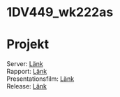 # 1DV449_wk222as

# Projekt #

Server: [Länk](http://webproject1dv449.azurewebsites.net/) <br />
Rapport: [Länk](https://github.com/WictorKihlbaum/1DV449_wk222as/blob/master/Projektrapport.md) <br />
Presentationsfilm: [Länk](https://www.youtube.com/user/Wicc3/videos?view=0&flow=grid) <br />
Release: [Länk](https://github.com/WictorKihlbaum/WebProject/releases)
